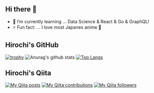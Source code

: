 ## Hi there 👋

- 🌱 I’m currently learning ... Data Science & React & Go & GraphQL!
- ⚡ Fun fact: ... I love most Japanes anime :running:

## Hirochi's GitHub
[![trophy](https://github-profile-trophy.vercel.app/?username=hirochon&theme=chalk)](https://github.com/hirochon/github-profile-trophy)
![Anurag's github stats](https://github-readme-stats.vercel.app/api?username=Hirochon&show_icons=true&theme=gruvbox)
[![Top Langs](https://github-readme-stats.vercel.app/api/top-langs/?username=Hirochon&layout=compact&hide=jupyter%20notebook,html,css&theme=gruvbox)](https://github.com/anuraghazra/github-readme-stats)

## Hirochi's Qiita
[![My Qiita posts](https://qiita-badge.apiapi.app/s/Hirochon/posts.svg)](http://qiita.com/Hirochon)
[![My Qiita contributions](https://qiita-badge.apiapi.app/s/Hirochon/contributions.svg)](http://qiita.com/Hirochon)
[![My Qiita followers](https://qiita-badge.apiapi.app/s/Hirochon/followers.svg)](http://qiita.com/Hirochon)
